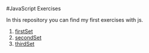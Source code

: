 #JavaScript Exercises 

In this repository you can find my first exercises with js. 

1. [firstSet]()
2. [secondSet]()
3. [thirdSet]()